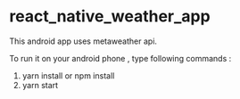 # react_native_weather_app
This android app uses metaweather api.

To run it on your android phone , type following commands :

1.  yarn install  or  npm install
2.  yarn start
